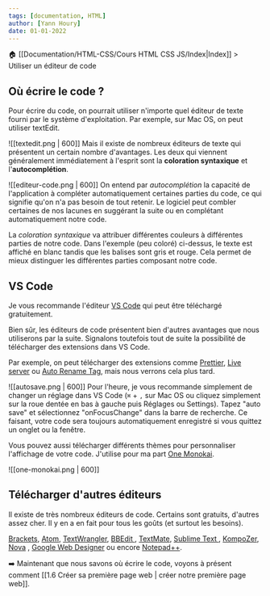 ```yaml
---
tags: [documentation, HTML]
author: [Yann Houry]
date: 01-01-2022
---
```


🏠 [[Documentation/HTML-CSS/Cours HTML CSS JS/Index|Index]] > Utiliser un éditeur de code

## Où écrire le code ?
Pour écrire du code, on pourrait utiliser n'importe quel éditeur de texte fourni par le système d'exploitation. Par exemple, sur Mac OS, on peut utiliser textEdit.

![[textedit.png | 600]]
Mais il existe de nombreux éditeurs de texte qui présentent un certain nombre d'avantages. Les deux qui viennent généralement immédiatement à l'esprit sont la **coloration syntaxique** et l'**autocomplétion**.

![[editeur-code.png | 600]]
On entend par *autocomplétion* la capacité de l'application à compléter automatiquement certaines parties du code, ce qui signifie qu'on n'a pas besoin de tout retenir. Le logiciel peut combler certaines de nos lacunes en suggérant la suite ou en complétant automatiquement notre code.

La *coloration syntaxique* va attribuer différentes couleurs à différentes parties de notre code. Dans l'exemple (peu coloré) ci-dessus, le texte est affiché en blanc tandis que les balises sont gris et rouge. Cela permet de mieux distinguer les différentes parties composant notre code.

## VS Code
Je vous recommande l'éditeur [VS Code](https://code.visualstudio.com/) qui peut être téléchargé gratuitement.

Bien sûr, les éditeurs de code présentent bien d'autres avantages que nous utiliserons par la suite. Signalons toutefois tout de suite la possibilité de télécharger des extensions dans VS Code.

Par exemple, on peut télécharger des extensions comme [Prettier](https://marketplace.visualstudio.com/items?itemName=esbenp.prettier-vscode), [Live server](https://marketplace.visualstudio.com/items?itemName=ritwickdey.LiveServer) ou [Auto Rename Tag](https://marketplace.visualstudio.com/items?itemName=formulahendry.auto-rename-tag), mais nous verrons cela plus tard.

![[autosave.png | 600]]
Pour l'heure, je vous recommande simplement de changer un réglage dans VS Code (`⌘` + `,` sur Mac OS ou cliquez simplement sur la roue dentée en bas à gauche puis Réglages ou Settings). Tapez "auto save" et sélectionnez "onFocusChange" dans la barre de recherche. Ce faisant, votre code sera toujours automatiquement enregistré si vous quittez un onglet ou la fenêtre.

Vous pouvez aussi télécharger différents thèmes pour personnaliser l'affichage de votre code. J'utilise pour ma part [One Monokai](https://marketplace.visualstudio.com/items?itemName=azemoh.one-monokai).

![[one-monokai.png | 600]]
## Télécharger d'autres éditeurs
Il existe de très nombreux éditeurs de code. Certains sont gratuits, d'autres assez cher. Il y en a en fait pour tous les goûts (et surtout les besoins).

[Brackets](https://brackets.io/), [Atom](https://atom.io/), [TextWrangler](https://www.barebones.com/products/textwrangler/), [BBEdit ](https://www.barebones.com/), [TextMate](https://macromates.com/), [Sublime Text ](https://www.sublimetext.com), [KompoZer](https://kompozer.net/download/), [Nova](https://nova.app/) , [Google Web Designer](https://webdesigner.withgoogle.com/) ou encore [Notepad++](https://notepad-plus-plus.org).

➡️ Maintenant que nous savons où écrire le code, voyons à présent comment [[1.6 Créer sa première page web | créer notre première page web]].